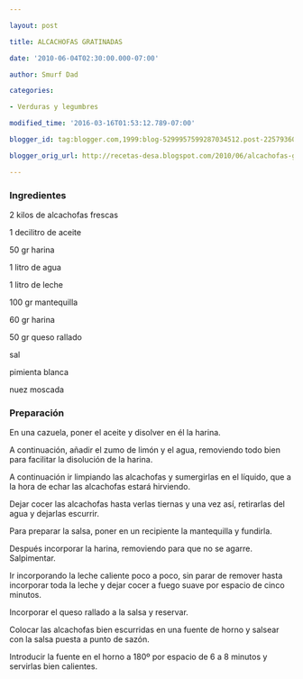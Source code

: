 ```yaml
---

layout: post

title: ALCACHOFAS GRATINADAS

date: '2010-06-04T02:30:00.000-07:00'

author: Smurf Dad

categories:

- Verduras y legumbres

modified_time: '2016-03-16T01:53:12.789-07:00'

blogger_id: tag:blogger.com,1999:blog-5299957599287034512.post-2257936071262919481

blogger_orig_url: http://recetas-desa.blogspot.com/2010/06/alcachofas-gratinadas_4.html

---
```


<h3>Ingredientes</h3>

2 kilos de alcachofas frescas

1 decilitro de aceite

50 gr harina

1 litro de agua

1 litro de leche

100 gr mantequilla

60 gr harina

50 gr queso rallado

sal

pimienta blanca

nuez moscada

<h3>Preparación</h3>

En una cazuela, poner el aceite y disolver en él la harina.

A continuación, añadir el zumo de limón y el agua, removiendo todo bien para facilitar la disolución de la harina.

A continuación ir limpiando las alcachofas y sumergirlas en el líquido, que a la hora de echar las alcachofas estará hirviendo.

Dejar cocer las alcachofas hasta verlas tiernas y una vez así, retirarlas del agua y dejarlas escurrir.

Para preparar la salsa, poner en un recipiente la mantequilla y fundirla.

Después incorporar la harina, removiendo para que no se agarre. Salpimentar.

Ir incorporando la leche caliente poco a poco, sin parar de remover hasta incorporar toda la leche y dejar cocer a fuego suave por espacio de cinco minutos.

Incorporar el queso rallado a la salsa y reservar.

Colocar las alcachofas bien escurridas en una fuente de horno y salsear con la salsa puesta a punto de sazón.

Introducir la fuente en el horno a 180&ordm; por espacio de 6 a 8 minutos y servirlas bien calientes.

